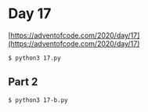 # Day 17

[https://adventofcode.com/2020/day/17](https://adventofcode.com/2020/day/17)

```
$ python3 17.py
```

## Part 2

```
$ python3 17-b.py
```

